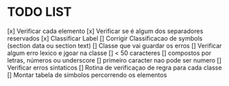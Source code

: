 # TODO LIST

[x] Verificar cada elemento
    [x] Verificar se é algum dos separadores reservados
    [x] Classificar Label
    [] Corrigir Classificacao de symbols (section data ou section text)
    [] Classe que vai guardar os erros
    [] Verificar algum erro lexico e jgoar na classe
        [] < 50 caracteres
        [] compostos por letras, números ou underscore
        [] primeiro caracter nao pode ser numero
    [] Verificar erros sintaticos
        [] Rotina de verificaçao de regra para cada classe
    [] Montar tabela de simbolos percorrendo os elementos
